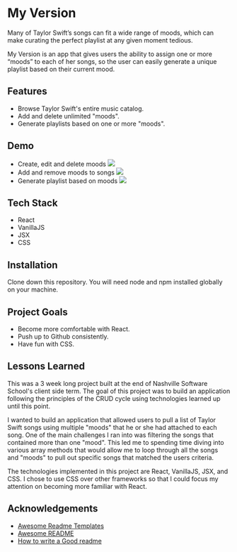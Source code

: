 
# My Version

Many of Taylor Swift’s songs can fit a wide range of moods, which can make curating the perfect playlist at any given moment tedious. 

My Version is an app that gives users the ability to assign one or more “moods” to each of her songs, so the user can easily generate a unique playlist based on their current mood. 


## Features

- Browse Taylor Swift's entire music catalog.
- Add and delete unlimited "moods".
- Generate playlists based on one or more "moods".


## Demo
- Create, edit and delete moods
![](createmoods.gif)
- Add and remove moods to songs
![](savemoods.gif)
- Generate playlist based on moods
![](generateplaylist.gif)


## Tech Stack

- React
- VanillaJS
- JSX
- CSS


## Installation

Clone down this repository. You will need node and npm installed globally on your machine.

## Project Goals

- Become more comfortable with React.
- Push up to Github consistently.
- Have fun with CSS.

## Lessons Learned

This was a 3 week long project built at the end of Nashville Software School's client side term. The goal of this project was to build an application following the principles of the CRUD cycle using technologies learned up until this point.

I wanted to build an application that allowed users to pull a list of Taylor Swift songs using multiple "moods" that he or she had attached to each song. One of the main challenges I ran into was filtering the songs that contained more than one "mood". This led me to spending time diving into various array methods that would allow me to loop through all the songs and "moods" to pull out specific songs that matched the users criteria. 

The technologies implemented in this project are React, VanillaJS, JSX, and CSS. I chose to use CSS over other frameworks so that I could focus my attention on becoming more familiar with React.


## Acknowledgements

 - [Awesome Readme Templates](https://awesomeopensource.com/project/elangosundar/awesome-README-templates)
 - [Awesome README](https://github.com/matiassingers/awesome-readme)
 - [How to write a Good readme](https://bulldogjob.com/news/449-how-to-write-a-good-readme-for-your-github-project)

